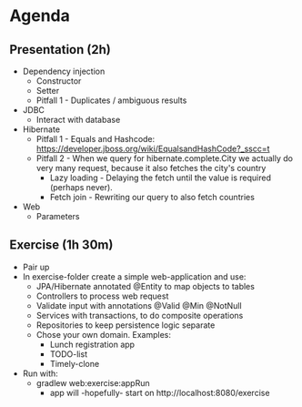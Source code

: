 Agenda
=======================

Presentation (2h)
----------------------
* Dependency injection
    * Constructor
    * Setter
    * Pitfall 1 - Duplicates / ambiguous results
* JDBC
    * Interact with database
* Hibernate
    * Pitfall 1 - Equals and Hashcode: https://developer.jboss.org/wiki/EqualsandHashCode?_sscc=t
    * Pitfall 2 - When we query for hibernate.complete.City we actually do very many request, because it also fetches the city's country
        * Lazy loading - Delaying the fetch until the value is required (perhaps never).
        * Fetch join - Rewriting our query to also fetch countries
* Web
    * Parameters


Exercise (1h 30m)
---------------------
* Pair up
* In exercise-folder create a simple web-application and use:
    * JPA/Hibernate annotated @Entity to map objects to tables
    * Controllers to process web request
    * Validate input with annotations @Valid @Min @NotNull
    * Services with transactions, to do composite operations
    * Repositories to keep persistence logic separate
    * Chose your own domain. Examples:
        * Lunch registration app
        * TODO-list
        * Timely-clone
* Run with:
    * gradlew web:exercise:appRun
        * app will -hopefully- start on http://localhost:8080/exercise


